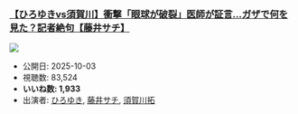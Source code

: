 ### [【ひろゆきvs須賀川】衝撃「眼球が破裂」医師が証言…ガザで何を見た？記者絶句【藤井サチ】](https://www.youtube.com/watch?v=9LtEmpFXRHo)
[![](https://img.youtube.com/vi/9LtEmpFXRHo/sddefault.jpg)](https://www.youtube.com/watch?v=9LtEmpFXRHo)
-   公開日: 2025-10-03
-   視聴数: 83,524
-   **いいね数: 1,933**
-   出演者: [ひろゆき](/rehacq_fan/people/ひろゆき "wikilink"), [藤井サチ](/rehacq_fan/people/藤井サチ "wikilink"), [須賀川拓](/rehacq_fan/people/須賀川拓 "wikilink")
